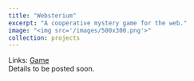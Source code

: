 ```yaml
---
title: "Websterium"
excerpt: "A cooperative mystery game for the web."
image: "<img src='/images/500x300.png'>"
collection: projects
---
```

Links:
[Game](https://mysterium-frontend.herokuapp.com/)
<br>
Details to be posted soon.
